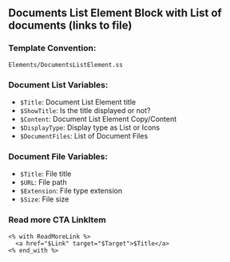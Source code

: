 ## Documents List Element Block with List of documents (links to file)

### Template Convention:

`Elements/DocumentsListElement.ss`

### Document List Variables:

- `$Title`: Document List Element title
- `$ShowTitle`: Is the title displayed or not?
- `$Content`: Document List Element Copy/Content
- `$DisplayType`: Display type as List or Icons
- `$DocumentFiles`: List of Document Files

### Document File Variables:

- `$Title`: File title
- `$URL`: File path
- `$Extension`: File type extension
- `$Size`: File size

### Read more CTA LinkItem
```
<% with ReadMoreLink %>
  <a href="$Link" target="$Target">$Title</a>
<% end_with %>
```
